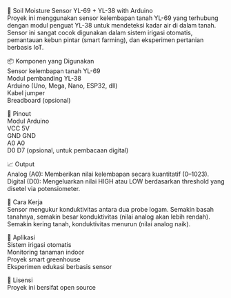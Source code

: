 🌱 Soil Moisture Sensor YL-69 + YL-38 with Arduino    
Proyek ini menggunakan sensor kelembapan tanah YL-69 yang terhubung dengan modul penguat YL-38 untuk mendeteksi kadar air di dalam tanah. Sensor ini sangat cocok digunakan dalam sistem irigasi otomatis, pemantauan kebun pintar (smart farming), dan eksperimen pertanian berbasis IoT.

📦 Komponen yang Digunakan    
Sensor kelembapan tanah YL-69    
Modul pembanding YL-38    
Arduino (Uno, Mega, Nano, ESP32, dll)    
Kabel jumper    
Breadboard (opsional)    

🔌 Pinout    
Modul	Arduino    
VCC	5V    
GND	GND    
A0	A0    
D0	D7 (opsional, untuk pembacaan digital)    

📈 Output    
Analog (A0): Memberikan nilai kelembapan secara kuantitatif (0–1023).    
Digital (D0): Mengeluarkan nilai HIGH atau LOW berdasarkan threshold yang disetel via potensiometer.    

🧠 Cara Kerja    
Sensor mengukur konduktivitas antara dua probe logam. Semakin basah tanahnya, semakin besar konduktivitas (nilai analog akan lebih rendah). Semakin kering tanah, konduktivitas menurun (nilai analog naik).        

🎯 Aplikasi    
Sistem irigasi otomatis    
Monitoring tanaman indoor    
Proyek smart greenhouse    
Eksperimen edukasi berbasis sensor    

📎 Lisensi    
Proyek ini bersifat open source
